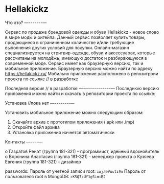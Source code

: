 # Hellakickz

Что это?
—-------—

Сервис по продаже брендовой одежды и обуви Hellakickz - новое
слово в мире моды и ритейла. Данный сервис позволяет купить
товары, продающиеся в ограниченном количестве и/или требующие
выполнения других условий для покупки. Онлайн-магазин
специализируется на стритвир-одежде, обуви и аксессуарах, которые
рассчитаны на молодёжь, имеющую достаток и разбирающуюся в
современной моде. Сервис имеет как браузерную версию, так и
мобильное приложение.
Браузерную версию можно найти по адресу https://hellakickz.ru/
Мобильно приложение расположено в репозитроии проекта по ссылке  // в разработке

Последняя версия // в разработке
—--------------—
Последнюю версию приложения можно найти и скачать в репозитории
проекта по ссылке: 

Установка //пока нет
—--------—

Установить мобильное приложение можно следующим образом:
1. Скачайте архив с прототипом приложения (.apk или .imp)
2. Откройте файл архива
3. Установка приложения начнется автоматически



Контакты
—----—

o Газратов Ренат (группа 181-321) - программист, идейный
вдохновитель
o Воронина Анастасия (группа 181-321) - менеджер проекта
o Кузяева Евгения (группа 181-321) - дизайнер

passwords:
Пароль от учетной записи root:
`iojaeVuuti9n`
Пароль от пользователя root в MongoDB:
`cK5Q7zUY1gSLmiR2`
